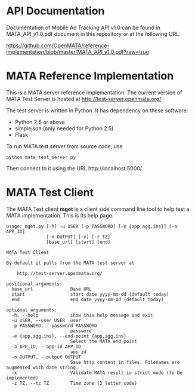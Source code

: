 API Documentation
=================

Documentation of Mobile Ad Tracking API v1.0 can be found in MATA_API_v1.0.pdf document in this repository or at the following URL:

https://github.com/OpenMATA/reference-implementation/blob/master/MATA_API_v1.0.pdf?raw=true

MATA Reference Implementation
=============================

This is a MATA server reference implementation. The current version of MATA Test Server is hosted at
<http://test-server.openmata.org/>

The test server is written in Python. It has dependency on these software:

- Python 2.5 or above
- simplejson (only needed for Python 2.5)
- Flask

To run MATA test server from source code, use

    python mata_test_server.py

Then connect to it using the URL http://localhost:5000/.


MATA Test Client
================

The MATA Test client **mget** is a client side command line tool to help test a MATA implementation. This is its help page.

    usage: mget.py [-h] -u USER [-p PASSWORD] [-e {app,agg,ins}] [-a APP_ID]
                   [-o OUTPUT] [-x] [-z TZ]
                   [base_url] [start] [end]

    MATA Test Client

    By default it pulls from the MATA test server at

        http://test-server.openmata.org/

    positional arguments:
      base_url              Base URL
      start                 start date yyyy-mm-dd (default today)
      end                   end date yyyy-mm-dd (default today)

    optional arguments:
      -h, --help            show this help message and exit
      -u USER, --user USER  user
      -p PASSWORD, --password PASSWORD
                            password
      -e {app,agg,ins}, --end-point {app,agg,ins}
                            Select the MATA end_point
      -a APP_ID, --app-id APP_ID
                            app_id
      -o OUTPUT, --output OUTPUT
                            Save http content in files. Filenames are augmented with date string.
      -x                    Validate MATA result in strict mode (to be implemented)
      -z TZ, --tz TZ        Time zone (3 letter code)
